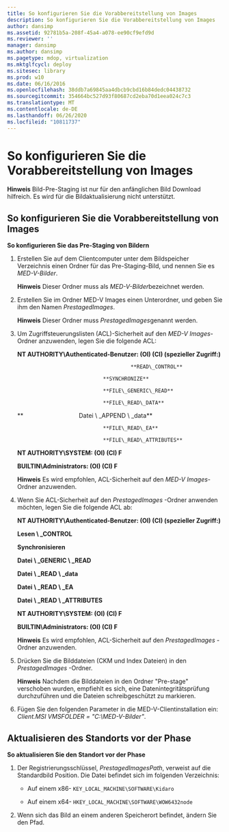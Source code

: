 ```yaml
---
title: So konfigurieren Sie die Vorabbereitstellung von Images
description: So konfigurieren Sie die Vorabbereitstellung von Images
author: dansimp
ms.assetid: 92781b5a-208f-45a4-a078-ee90cf9efd9d
ms.reviewer: ''
manager: dansimp
ms.author: dansimp
ms.pagetype: mdop, virtualization
ms.mktglfcycl: deploy
ms.sitesec: library
ms.prod: w10
ms.date: 06/16/2016
ms.openlocfilehash: 38ddb7a69845aa4dbcb9cbd16b84dedc04438732
ms.sourcegitcommit: 354664bc527d93f80687cd2eba70d1eea024c7c3
ms.translationtype: MT
ms.contentlocale: de-DE
ms.lasthandoff: 06/26/2020
ms.locfileid: "10811737"
---
```

# So konfigurieren Sie die Vorabbereitstellung von Images


**Hinweis**  Bild-Pre-Staging ist nur für den anfänglichen Bild Download hilfreich. Es wird für die Bildaktualisierung nicht unterstützt.

 

## So konfigurieren Sie die Vorabbereitstellung von Images


**So konfigurieren Sie das Pre-Staging von Bildern**

1.  Erstellen Sie auf dem Clientcomputer unter dem Bildspeicher Verzeichnis einen Ordner für das Pre-Staging-Bild, und nennen Sie es *MED-V-Bilder*.

    **Hinweis**  Dieser Ordner muss als *MED-V-Bilder*bezeichnet werden.

     

2.  Erstellen Sie im Ordner MED-V Images einen Unterordner, und geben Sie ihm den Namen *PrestagedImages*.

    **Hinweis**  Dieser Ordner muss *PrestagedImages*genannt werden.

     

3.  Um Zugriffsteuerungslisten (ACL)-Sicherheit auf den *MED-V Images-* Ordner anzuwenden, legen Sie die folgende ACL:

    **NT AUTHORITY\\Authenticated-Benutzer: (OI) (CI) (spezieller Zugriff:)**

                                             **READ\_CONTROL**

                                    **SYNCHRONIZE**

                                    **FILE\_GENERIC\_READ**

                                    **FILE\_READ\_DATA**

    **                                 Datei \ _APPEND \ _data**

                                    **FILE\_READ\_EA**

                                    **FILE\_READ\_ATTRIBUTES**

    **NT AUTHORITY\\SYSTEM: (OI) (CI) F**

    **BUILTIN\\Administrators: (OI) (CI) F**

    **Hinweis**  Es wird empfohlen, ACL-Sicherheit auf den *MED-V Images-* Ordner anzuwenden.

     

4.  Wenn Sie ACL-Sicherheit auf den *PrestagedImages* -Ordner anwenden möchten, legen Sie die folgende ACL ab:

    **NT AUTHORITY\\Authenticated-Benutzer: (OI) (CI) (spezieller Zugriff:)**

    **Lesen \ _CONTROL**

    **Synchronisieren**

    **Datei \ _GENERIC \ _READ**

    **Datei \ _READ \ _data**

    **Datei \ _READ \ _EA**

    **Datei \ _READ \ _ATTRIBUTES**

    **NT AUTHORITY\\SYSTEM: (OI) (CI) F**

    **BUILTIN\\Administrators: (OI) (CI) F**

    **Hinweis**  Es wird empfohlen, ACL-Sicherheit auf den *PrestagedImages* -Ordner anzuwenden.

     

5.  Drücken Sie die Bilddateien (CKM und Index Dateien) in den *PrestagedImages* -Ordner.

    **Hinweis**  Nachdem die Bilddateien in den Ordner "Pre-stage" verschoben wurden, empfiehlt es sich, eine Datenintegritätsprüfung durchzuführen und die Dateien schreibgeschützt zu markieren.

     

6.  Fügen Sie den folgenden Parameter in die MED-V-Clientinstallation ein: *Client.MSI VMSFOLDER = "C:\\MED-V-Bilder"*.

## Aktualisieren des Standorts vor der Phase


**So aktualisieren Sie den Standort vor der Phase**

1.  Der Registrierungsschlüssel, *PrestagedImagesPath*, verweist auf die Standardbild Position. Die Datei befindet sich im folgenden Verzeichnis:

    -   Auf einem x86- `KEY_LOCAL_MACHINE\SOFTWARE\Kidaro`

    -   Auf einem x64- `HKEY_LOCAL_MACHINE\SOFTWARE\WOW6432node`

2.  Wenn sich das Bild an einem anderen Speicherort befindet, ändern Sie den Pfad.

 

 





